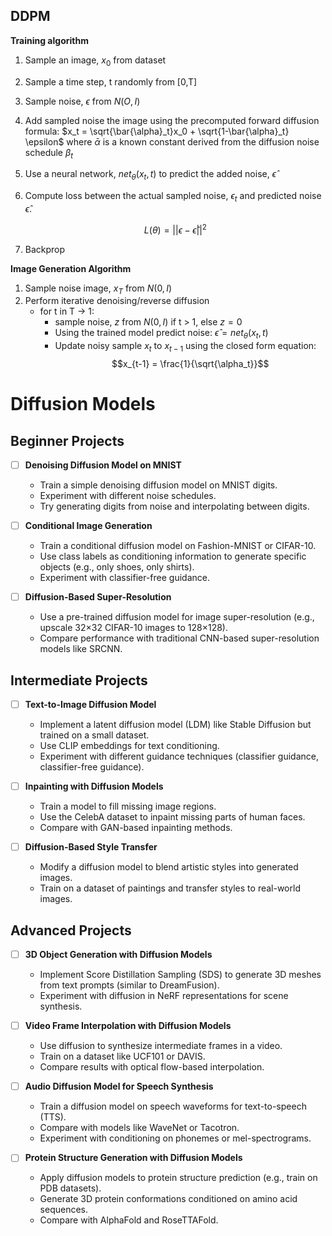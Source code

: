 ## DDPM
**Training algorithm**
1. Sample an image, $x_0$ from dataset
2. Sample a time step, t randomly from [0,T]
3. Sample noise, $\epsilon$ from $N(O,I)$
4. Add sampled noise the image using the precomputed forward diffusion formula: $x_t = \sqrt{\bar{\alpha}_t}x_0 + \sqrt{1-\bar{\alpha}_t} \epsilon$ where $\bar{\alpha}$ is a known constant derived from the diffusion noise schedule $\beta_t$
5. Use a neural network, $net_{\theta}(x_t,t)$ to predict the added noise, $\hat{\epsilon}$
6. Compute loss between the actual sampled noise, $\epsilon_t$ and predicted noise $\hat{\epsilon}$.

   $$L(\theta) = ||\epsilon - \hat{\epsilon}||^2$$
8. Backprop

**Image Generation Algorithm**
1. Sample noise image, $x_T$ from $N(0,I)$
2. Perform iterative denoising/reverse diffusion
     - for t in T -> 1:
          - sample noise, $z$ from $N(0,I)$ if t > 1, else $z = 0$
          - Using the trained model predict noise: $\hat{\epsilon} = net_{\theta}(x_t, t)$
          - Update noisy sample $x_t$ to $x_{t-1}$ using the closed form equation:
               $$x_{t-1} = \frac{1}{\sqrt{\alpha_t}}$$

# Diffusion Models
## Beginner Projects
- [ ] **Denoising Diffusion Model on MNIST**
  - Train a simple denoising diffusion model on MNIST digits.
  - Experiment with different noise schedules.
  - Try generating digits from noise and interpolating between digits.

- [ ] **Conditional Image Generation**
  - Train a conditional diffusion model on Fashion-MNIST or CIFAR-10.
  - Use class labels as conditioning information to generate specific objects (e.g., only shoes, only shirts).
  - Experiment with classifier-free guidance.

- [ ] **Diffusion-Based Super-Resolution**
  - Use a pre-trained diffusion model for image super-resolution (e.g., upscale 32×32 CIFAR-10 images to 128×128).
  - Compare performance with traditional CNN-based super-resolution models like SRCNN.

## Intermediate Projects
- [ ] **Text-to-Image Diffusion Model**
  - Implement a latent diffusion model (LDM) like Stable Diffusion but trained on a small dataset.
  - Use CLIP embeddings for text conditioning.
  - Experiment with different guidance techniques (classifier guidance, classifier-free guidance).

- [ ] **Inpainting with Diffusion Models**
  - Train a model to fill missing image regions.
  - Use the CelebA dataset to inpaint missing parts of human faces.
  - Compare with GAN-based inpainting methods.

- [ ] **Diffusion-Based Style Transfer**
  - Modify a diffusion model to blend artistic styles into generated images.
  - Train on a dataset of paintings and transfer styles to real-world images.

## Advanced Projects
- [ ] **3D Object Generation with Diffusion Models**
  - Implement Score Distillation Sampling (SDS) to generate 3D meshes from text prompts (similar to DreamFusion).
  - Experiment with diffusion in NeRF representations for scene synthesis.

- [ ] **Video Frame Interpolation with Diffusion Models**
  - Use diffusion to synthesize intermediate frames in a video.
  - Train on a dataset like UCF101 or DAVIS.
  - Compare results with optical flow-based interpolation.

- [ ] **Audio Diffusion Model for Speech Synthesis**
  - Train a diffusion model on speech waveforms for text-to-speech (TTS).
  - Compare with models like WaveNet or Tacotron.
  - Experiment with conditioning on phonemes or mel-spectrograms.

- [ ] **Protein Structure Generation with Diffusion Models**
  - Apply diffusion models to protein structure prediction (e.g., train on PDB datasets).
  - Generate 3D protein conformations conditioned on amino acid sequences.
  - Compare with AlphaFold and RoseTTAFold.
